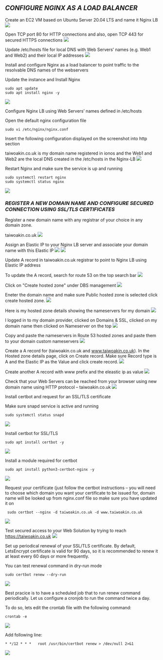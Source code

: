 
## ***CONFIGURE NGINX AS A LOAD BALANCER*** ##

Create an EC2 VM based on Ubuntu Server 20.04 LTS and name it Nginx LB 
![](images/1.PNG)

Open TCP port 80 for HTTP connections and also, open TCP 443 for secured HTTPS connections
![](images/2.PNG)

Update /etc/hosts file for local DNS with Web Servers’ names (e.g. Web1 and Web2) and their local IP addresses
![](images/3.PNG)

Install and configure Nginx as a load balancer to point traffic to the resolvable DNS names of the webservers

Update the instance and Install Nginx

```
sudo apt update
sudo apt install nginx -y
```
![](images/4.PNG)

Configure Nginx LB using Web Servers’ names defined in /etc/hosts

Open the default nginx configuration file
```
sudo vi /etc/nginx/nginx.conf
```
Insert the following configuration displayed on the screenshot into http section

taiwoakin.co.uk is my domain name registered in ionos and the Web1 and Web2 are the local DNS created in the /etc/hosts in the Nginx-LB
![](images/5.PNG)

Restart Nginx and make sure the service is up and running
```
sudo systemctl restart nginx
sudo systemctl status nginx
```
![](images/6.PNG)

### ***REGISTER A NEW DOMAIN NAME AND CONFIGURE SECURED CONNECTION USING SSL/TLS CERTIFICATES*** ###



Register a new domain name with any registrar of your choice in any domain zone.

taiwoakin.co.uk
![](images/7.PNG)

Assign an Elastic IP to your Nginx LB server and associate your domain name with this Elastic IP
![](images/8.PNG)
![](images/9.PNG)

Update A record in taiwoakin.co.uk registrar to point to Nginx LB using Elastic IP address

To update the A record, search for route 53 on the top search bar 
![](images/10.PNG)

Click on "Create hosted zone" under DBS management 
![](images/11.PNG)

Eneter the domain name and make sure Public hosted zone is selected click create hosted zone.
![](images/12.PNG)

Here is my hosted zone details showing the nameservers for my domain
![](images/13.PNG)

I logged in to my domain provider, clicked on Domains & SSL, clicked on my domain name then clicked on Nameserver on the top
![](images/14.PNG)

Copy and paste the nameservers in Route 53 hosted zones and paste them to your domain custom nameservers 
![](images/15.PNG)


Create a A record for (taiwoakin.co.uk and www.taiwoakin.co.uk). In the Hosted zone details page, click on Create record. Make sure Record type is A and the Elastic IP as the Value and click create record.
![](images/16.PNG)

Create another A record with www prefix and the eleastic ip as value
![](images/17.PNG)


Check that your Web Servers can be reached from your browser using new domain name using HTTP protocol – taiwoakin.co.uk 
![](images/18.PNG)

Install certbot and request for an SSL/TLS certificate

Make sure snapd service is active and running
```
sudo systemctl status snapd
```
![](images/19.PNG)

Install certbot for SSL/TLS
```
sudo apt install certbot -y
```
![](images/20.PNG)

Install a module required for certbot
```
sudo apt install python3-certbot-nginx -y
```
![](images/21.PNG)

Request your certificate (just follow the certbot instructions – you will need to choose which domain you want your certificate to be issued for, domain name will be looked up from nginx.conf file so make sure you have updated it on

```
 sudo certbot --nginx -d taiwoakin.co.uk -d www.taiwoakin.co.uk
 ```
![](images/22.PNG)

Test secured access to your Web Solution by trying to reach https://taiwoakin.co.uk 
![](images/23.PNG)

Set up periodical renewal of your SSL/TLS certificate.
By default, LetsEncrypt certificate is valid for 90 days, so it is recommended to renew it at least every 60 days or more frequently.

You can test renewal command in dry-run mode
```
sudo certbot renew --dry-run
```
![](images/24.PNG)

Best pracice is to have a scheduled job that to run renew command periodically. Let us configure a cronjob to run the command twice a day.

To do so, lets edit the crontab file with the following command:

```
crontab -e
```
![](images/25.PNG)

Add following line:
```
* */12 * * *   root /usr/bin/certbot renew > /dev/null 2>&1
```
![](images/26.PNG)




